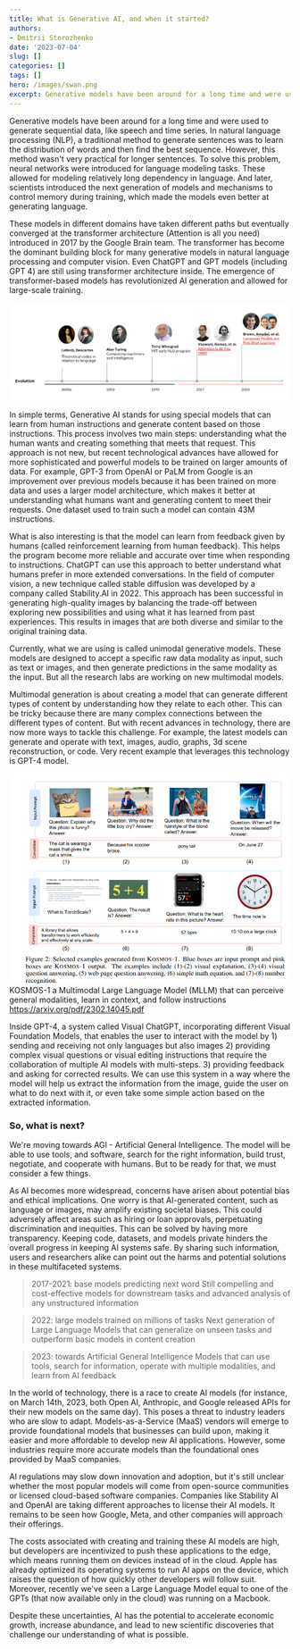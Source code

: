 ```yaml
---
title: What is Generative AI, and when it started?
authors: 
- Dmitrii Storozhenko
date: '2023-07-04'
slug: []
categories: []
tags: []
hero: /images/swan.png
excerpt: Generative models have been around for a long time and were used to generate sequential data, like speech and time series. In natural language processing (NLP), a traditional method to generate sentences was to learn the distribution of words and then find the best sequence. However, this method wasn't very practical for longer sentences. To solve this problem, neural networks were introduced for language modeling tasks. These allowed for modeling relatively long dependency in language. And later, scientists introduced the next generation of models and mechanisms to control memory during training, which made the models even better at generating language
---
```



Generative models have been around for a long time and were used to generate sequential data, like speech and time series. In natural language processing (NLP), a traditional method to generate sentences was to learn the distribution of words and then find the best sequence. However, this method wasn't very practical for longer sentences. To solve this problem, neural networks were introduced for language modeling tasks. These allowed for modeling relatively long dependency in language. And later, scientists introduced the next generation of models and mechanisms to control memory during training, which made the models even better at generating language. 

These models in different domains have taken different paths but eventually converged at the transformer architecture (Attention is all you need) introduced in 2017 by the Google Brain team. The transformer has become the dominant building block for many generative models in natural language processing and computer vision. Even ChatGPT and GPT models (including GPT 4) are still using transformer architecture inside. The emergence of transformer-based models has revolutionized AI generation and allowed for large-scale training.


![](images/timeline.png)


In simple terms, Generative AI stands for using special models that can learn from human instructions and generate content based on those instructions. This process involves two main steps: understanding what the human wants and creating something that meets that request. This approach is not new, but recent technological advances have allowed for more sophisticated and powerful models to be trained on larger amounts of data. For example, GPT-3 from OpenAI or PaLM from Google is an improvement over previous models because it has been trained on more data and uses a larger model architecture, which makes it better at understanding what humans want and generating content to meet their requests. One dataset used to train such a model can contain 43M instructions.

What is also interesting is that the model can learn from feedback given by humans (called reinforcement learning from human feedback). This helps the program become more reliable and accurate over time when responding to instructions. ChatGPT can use this approach to better understand what humans prefer in more extended conversations. In the field of computer vision, a new technique called stable diffusion was developed by a company called Stability.AI in 2022. This approach has been successful in generating high-quality images by balancing the trade-off between exploring new possibilities and using what it has learned from past experiences. This results in images that are both diverse and similar to the original training data.

Currently, what we are using is called unimodal generative models. These models are designed to accept a specific raw data modality as input, such as text or images, and then generate predictions in the same modality as the input. But all the research labs are working on new multimodal models. 

Multimodal generation is about creating a model that can generate different types of content by understanding how they relate to each other. This can be tricky because there are many complex connections between the different types of content. But with recent advances in technology, there are now more ways to tackle this challenge. For example, the latest models can generate and operate with text, images, audio, graphs, 3d scene reconstruction, or code. Very recent example that leverages this technology is GPT-4 model.


![](images/kosmos.png)
KOSMOS-1 a Multimodal Large Language Model (MLLM) that can perceive
general modalities, learn in context, and follow instructions https://arxiv.org/pdf/2302.14045.pdf

Inside GPT-4, a system called Visual ChatGPT, incorporating different Visual Foundation Models, that enables the user to interact with the model by 1) sending and receiving not only languages but also images 2) providing complex visual questions or visual editing instructions that require the collaboration of multiple AI models with multi-steps. 3) providing feedback and asking for corrected results. We can use this system in a way where the model will help us extract the information from the image, guide the user on what to do next with it, or even take some simple action based on the extracted information.  


### So, what is next?

We're moving towards AGI - Artificial General Intelligence. The model will be able to use tools, and software, search for the right information, build trust, negotiate, and cooperate with humans. But to be ready for that, we must consider a few things.

As AI becomes more widespread, concerns have arisen about potential bias and ethical implications. One worry is that AI-generated content, such as language or images, may amplify existing societal biases. This could adversely affect areas such as hiring or loan approvals, perpetuating discrimination and inequities. This can be solved by having more transparency.  Keeping code, datasets, and models private hinders the overall progress in keeping AI systems safe. By sharing such information, users and researchers alike can point out the harms and potential solutions in these multifaceted systems.

>2017-2021: base models predicting next word
Still compelling and cost-effective models for downstream tasks and advanced analysis of any unstructured information


>2022: large models trained on millions of tasks
Next generation of Large Language Models that can generalize on unseen tasks and outperform basic models in content creation


>2023: towards Artificial General Intelligence
Models that can use tools, search for information, operate with multiple modalities, and learn from AI feedback 

In the world of technology, there is a race to create AI models (for instance, on March 14th, 2023, both Open AI, Anthropic, and Google released APIs for their new models on the same day). This poses a threat to industry leaders who are slow to adapt. Models-as-a-Service (MaaS) vendors will emerge to provide foundational models that businesses can build upon, making it easier and more affordable to develop new AI applications. However, some industries require more accurate models than the foundational ones provided by MaaS companies.

AI regulations may slow down innovation and adoption, but it's still unclear whether the most popular models will come from open-source communities or licensed cloud-based software companies. Companies like Stability AI and OpenAI are taking different approaches to license their AI models. It remains to be seen how Google, Meta, and other companies will approach their offerings. 

The costs associated with creating and training these AI models are high, but developers are incentivized to push these applications to the edge, which means running them on devices instead of in the cloud. Apple has already optimized its operating systems to run AI apps on the device, which raises the question of how quickly other developers will follow suit. Moreover, recently we've seen a Large Language Model equal to one of the GPTs (that now available only in the cloud) was running on a Macbook.

Despite these uncertainties, AI has the potential to accelerate economic growth, increase abundance, and lead to new scientific discoveries that challenge our understanding of what is possible.